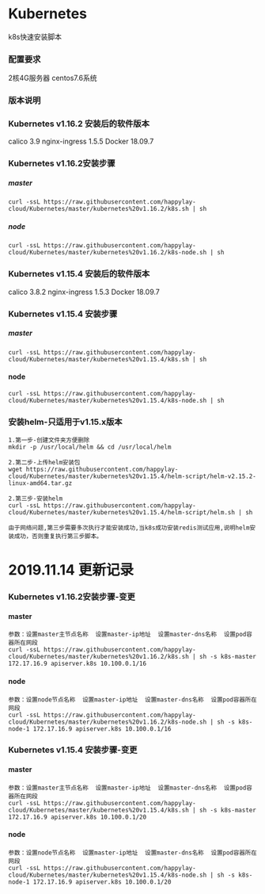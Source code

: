 # Kubernetes
k8s快速安装脚本

### 配置要求
2核4G服务器
centos7.6系统

### 版本说明

### Kubernetes v1.16.2 安装后的软件版本
calico 3.9
nginx-ingress 1.5.5
Docker 18.09.7

### Kubernetes v1.16.2安装步骤
##### master
````
curl -ssL https://raw.githubusercontent.com/happylay-cloud/Kubernetes/master/kubernetes%20v1.16.2/k8s.sh | sh
````
##### node
````
curl -ssL https://raw.githubusercontent.com/happylay-cloud/Kubernetes/master/kubernetes%20v1.16.2/k8s-node.sh | sh
````
### Kubernetes v1.15.4 安装后的软件版本
calico 3.8.2
nginx-ingress 1.5.3
Docker 18.09.7

### Kubernetes v1.15.4 安装步骤
##### master
````
curl -ssL https://raw.githubusercontent.com/happylay-cloud/Kubernetes/master/kubernetes%20v1.15.4/k8s.sh | sh
````
#### node
````
curl -ssL https://raw.githubusercontent.com/happylay-cloud/Kubernetes/master/kubernetes%20v1.15.4/k8s-node.sh | sh
````
### 安装helm-只适用于v1.15.x版本
````
1.第一步-创建文件夹方便删除
mkdir -p /usr/local/helm && cd /usr/local/helm

2.第二步-上传helm安装包
wget https://raw.githubusercontent.com/happylay-cloud/Kubernetes/master/kubernetes%20v1.15.4/helm-script/helm-v2.15.2-linux-amd64.tar.gz

2.第三步-安装helm
curl -ssL https://raw.githubusercontent.com/happylay-cloud/Kubernetes/master/kubernetes%20v1.15.4/helm-script/helm.sh | sh

由于网络问题,第三步需要多次执行才能安装成功,当k8s成功安装redis测试应用,说明helm安装成功，否则重复执行第三步脚本。
````
# 2019.11.14 更新记录
### Kubernetes v1.16.2安装步骤-变更
#### master
````
参数：设置master主节点名称  设置master-ip地址  设置master-dns名称  设置pod容器所在网段
curl -ssL https://raw.githubusercontent.com/happylay-cloud/Kubernetes/master/kubernetes%20v1.16.2/k8s.sh | sh -s k8s-master 172.17.16.9 apiserver.k8s 10.100.0.1/16
````
#### node
````
参数：设置node节点名称  设置master-ip地址  设置master-dns名称  设置pod容器所在网段
curl -ssL https://raw.githubusercontent.com/happylay-cloud/Kubernetes/master/kubernetes%20v1.16.2/k8s-node.sh | sh -s k8s-node-1 172.17.16.9 apiserver.k8s 10.100.0.1/16
````
### Kubernetes v1.15.4 安装步骤-变更
#### master
````
参数：设置master主节点名称  设置master-ip地址  设置master-dns名称  设置pod容器所在网段
curl -ssL https://raw.githubusercontent.com/happylay-cloud/Kubernetes/master/kubernetes%20v1.15.4/k8s.sh | sh -s k8s-master 172.17.16.9 apiserver.k8s 10.100.0.1/20
````
#### node
````
参数：设置node节点名称  设置master-ip地址  设置master-dns名称  设置pod容器所在网段
curl -ssL https://raw.githubusercontent.com/happylay-cloud/Kubernetes/master/kubernetes%20v1.15.4/k8s-node.sh | sh -s k8s-node-1 172.17.16.9 apiserver.k8s 10.100.0.1/20
````

















